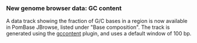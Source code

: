 ### New genome browser data: GC content
<!-- pombase_flags: frontpage -->
<!-- newsfeed_thumbnail: browser.png -->

A data track showing the fraction of G/C bases in a region is now
available in PomBase JBrowse, listed under "Base composition". The
track is generated using the
[gccontent](https://github.com/elsiklab/gccontent) plugin, and uses a
default window of 100 bp.